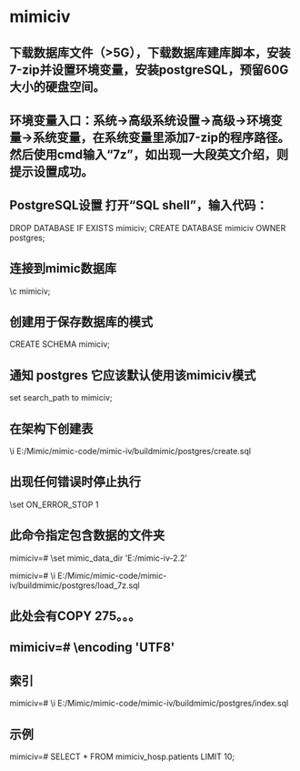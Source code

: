 # mimiciv
## 下载数据库文件（>5G），下载数据库建库脚本，安装7-zip并设置环境变量，安装postgreSQL，预留60G大小的硬盘空间。

## 环境变量入口：系统->高级系统设置->高级->环境变量->系统变量，在系统变量里添加7-zip的程序路径。然后使用cmd输入“7z”，如出现一大段英文介绍，则提示设置成功。

## PostgreSQL设置 打开“SQL shell”，输入代码：
DROP DATABASE IF EXISTS mimiciv;
CREATE DATABASE mimiciv OWNER postgres;

## 连接到mimic数据库
\c mimiciv; 

## 创建用于保存数据库的模式
CREATE SCHEMA mimiciv;

## 通知 postgres 它应该默认使用该mimiciv模式
set search_path to mimiciv;

## 在架构下创建表
\i E:/Mimic/mimic-code/mimic-iv/buildmimic/postgres/create.sql

## 出现任何错误时停止执行
\set ON_ERROR_STOP 1

## 此命令指定包含数据的文件夹
mimiciv=# \set mimic_data_dir 'E:/mimic-iv-2.2'

mimiciv=# \i E:/Mimic/mimic-code/mimic-iv/buildmimic/postgres/load_7z.sql

## 此处会有COPY 275。。。

## mimiciv=# \encoding 'UTF8'

## 索引
mimiciv=# \i E:/Mimic/mimic-code/mimic-iv/buildmimic/postgres/index.sql

## 示例
mimiciv=# SELECT * FROM mimiciv_hosp.patients LIMIT 10;